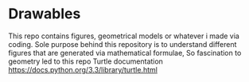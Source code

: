 # Drawables
This repo contains figures, geometrical models or whatever i made via coding.
Sole purpose behind this repository is to understand different figures that are generated via mathematical formulae, So fascination to geometry led to this repo
Turtle documentation 
https://docs.python.org/3.3/library/turtle.html
